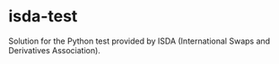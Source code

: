 # isda-test
Solution for the Python test provided by ISDA (International Swaps and Derivatives Association).
